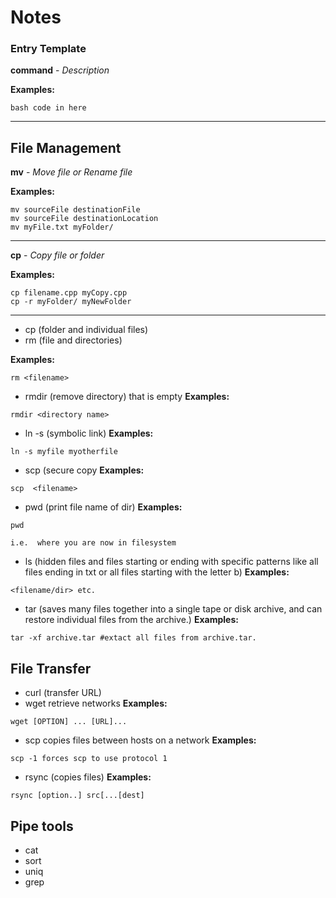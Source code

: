 # Notes

### Entry Template


__command__ - _Description_

__Examples:__

```
bash code in here
```
---

## File Management

__mv__ - _Move file or Rename file_

__Examples:__

```
mv sourceFile destinationFile
mv sourceFile destinationLocation
mv myFile.txt myFolder/
```
---

__cp__ - _Copy file or folder_

__Examples:__

```
cp filename.cpp myCopy.cpp
cp -r myFolder/ myNewFolder
```
---

* cp (folder and individual files)
* rm (file and directories)
 
__Examples:__

```
rm <filename>
```

* rmdir (remove directory) that is empty
__Examples:__

```
rmdir <directory name>
```
* ln -s (symbolic link)
__Examples:__

```
ln -s myfile myotherfile
```
* scp (secure copy
__Examples:__

```
scp  <filename>
```
* pwd (print file name of dir)
__Examples:__

```
pwd 

i.e.  where you are now in filesystem
```
* ls (hidden files and files starting or ending with specific patterns like all files ending in txt or all files starting with the letter b)
__Examples:__

```
<filename/dir> etc.
```
* tar (saves  many files together into a single tape or disk archive, and can restore individual files from
       the archive.)
__Examples:__

```
tar -xf archive.tar #extact all files from archive.tar.
```
## File Transfer

* curl (transfer URL)
* wget retrieve networks
__Examples:__

```
wget [OPTION] ... [URL]...
```
* scp copies files between hosts on a network
__Examples:__

```
scp -1 forces scp to use protocol 1
```
* rsync (copies files)
__Examples:__

```
rsync [option..] src[...[dest]
```

## Pipe tools

* cat
* sort
* uniq
* grep
